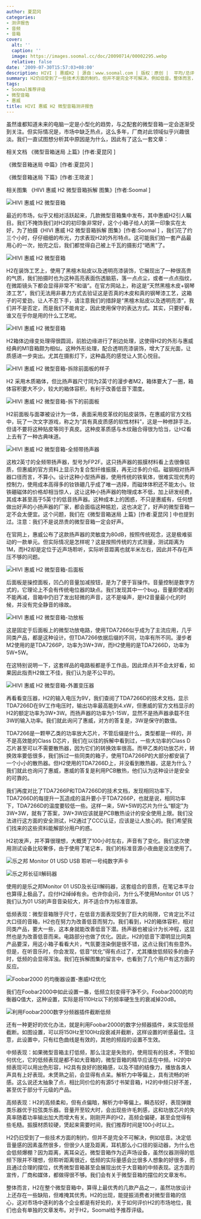 ```yaml
---
author: 夏昆冈
categories:
- 测评报告
- 音频
- 音箱
cover:
  alt: ''
  caption: ''
  image: https://images.soomal.cc/doc/20090714/00002295.webp
  relative: false
date: '2009-07-30T15:57:03+08:00'
description: HIVI | 惠威H2 | 源自：www.soomal.com | 版权：原创 |  平均/总评分：09.27/408
summary: H2仍旧受到了一些技术方面的制约，但并不是完全不可解决，例如低音。整体而言，H2在整个微型音箱中，算得上最优秀的几款产品之一，虽然功放设计上还存在一些缺陷，但难掩其优秀。H2的出现，能提振消费者对微型音箱的信心，这对市场中逐利的各个企业都是有好处的
tags:
- Soomal推荐评级
- 微型音箱
- 惠威
title: HIVI 惠威 H2 微型音箱测评报告
---
```


虽然谁都知道未来的电脑一定是小型化的趋势，与之配套的微型音箱一定会逐渐受到关注。但实际情况是，市场中缺乏热点，这么多年，厂商对此领域似乎兴趣很淡。我们一直试图想分析其中原因是为什么，因此有了这么一套文章：



相关文档
《微型音箱迷局 上篇》[作者:夏昆冈 ]

《微型音箱迷局 中篇》[作者:夏昆冈 ]

《微型音箱迷局 下篇》[作者:王晓波 ]



相关图集
《HIVI 惠威 H2 微型音箱拆解 图集》[作者:Soomal ]



![HIVI 惠威 H2 微型音箱](https://images.soomal.cc/doc/20090714/00002290.webp)



最近的市场，似乎又相对活跃起来，几款微型音箱集中发布，其中惠威H2引人瞩目。我们不掩饰我们对H2的初印象非常好，这个小箱子给人的第一印象实在太好，为了拍摄《HIVI 惠威 H2 微型音箱拆解 图集》[作者:Soomal ]
，我们花了约三个小时，仔仔细细的布光，力求表现H2的外形特点。这可能我们拍一套产品最用心的一次，拍完之后，我们都觉得自己被上千瓦的摄影灯“晒黑”了。



![HIVI 惠威 H2 微型音箱](https://images.soomal.cc/doc/20090714/00002295.webp)



H2在装饰工艺上，使用了黑檀木贴皮以及透明亮漆装饰，它展现出了一种很高贵的气质，我们拍摄时也为这种高亮表面伤透脑筋，落一点点尘，或者一点点指纹，在微距镜头下都会显得非常不“和谐”。在官方网站上，称这是“天然黑檀木皮+钢琴漆工艺”，我们无法用非暴力方式去验证这是否真的木皮和真的钢琴漆工艺，这箱子的可爱劲，让人不忍下手，请注意我们的措辞是“黑檀木贴皮以及透明亮漆”，我们并不是否定，而是我们不能肯定，因此使用保守的表达方式。其实，只要好看，谁又在乎你是用的什么工艺呢。



![HIVI 惠威 H2 微型音箱](https://images.soomal.cc/doc/20090714/00002291.webp)



H2箱体边缘变处理得很圆润，前脸边缘进行了削边处理，这使得H2的外形与惠威经典的M1音箱颇为相似。这种外形处理，配合透明亮漆装饰，增大了反光面，让质感进一步突出。尤其在摄影灯下，这种晶亮的感觉让人赏心悦目。



![HIVI 惠威 H2 微型音箱-拆除前面板的样子](https://images.soomal.cc/doc/20090714/00002298.webp)



H2 采用木质箱体，但比扬声器尺寸同为2英寸的漫步者M2，箱体要大了一圈，箱体容积要大不少，较大的箱体容积，有利于改善低音下潜度。



![HIVI 惠威 H2 微型音箱-拆下的前面板](https://images.soomal.cc/doc/20090714/00002297.webp)



H2前面板与面罩被设计为一体，表面采用皮革纹的贴皮装饰，在惠威的官方文档中，玩了一次文字游戏，称之为“具有真皮质感的软性材料”，这是一种修辞手法，但请不要将这种贴皮等同于真皮。这种皮革质感与木纹融合得很为恰当，让H2看上去有了一种古典味道。



![HIVI 惠威 H2 微型音箱-全频带扬声器](https://images.soomal.cc/doc/20090714/00002304.webp)



这枚2英寸的全频带扬声器，型号为FP2F。这只扬声器的振膜材料看上去很像铝质，但惠威的官方资料上显示为复合型纤维振膜，再无过多的介绍。磁钢相对扬声器口径而言，不算小。设计这种小型扬声器，使用传统的铁氧体，很难实现优秀的控制力，使用成本高得多的钕铁硼几乎成了唯一选择，而磁体体积还不能太小。钕铁硼磁体的价格却相当惊人，这让这种小扬声器的物理成本不低，加上研发经费，其成本甚至高于5英寸的低音扬声器。这种成本上的困惑，不只是惠威有，任何想做出好声的小扬声器的厂家，都会面临这种尴尬，这也决定了，好声的微型音箱一定不会太便宜。这个问题，我们在《微型音箱迷局 上篇》[作者:夏昆冈 ]
中也提到过。注意：我们不是说昂贵的微型音箱一定会好声。



在官网上，惠威公布了这款扬声器的灵敏度为80dB，按照传统观念，这是极难驱动的一款单元。但实际情况是怎样呢？这是按照传统的方式测量，测试距离为1M，而H2却是定位于近声场聆听，实际听音距离也就半米左右，因此并不存在声压不够的问题。



![HIVI 惠威 H2 微型音箱-后面板](https://images.soomal.cc/doc/20090714/00002300.webp)



后面板是操控面板，凹凸的音量加减按钮，是为了便于盲操作。音量控制是数字方式的，它理论上不会有传统电位器的缺点。我们发现其中一个bug，音量即使减到不能再减，音箱中仍旧了发出轻微的声音，这不是噪声，是H2音量最小化的时候，并没有完全静音的缘故。



![HIVI 惠威 H2 微型音箱-功放板](https://images.soomal.cc/doc/20090714/00002302.webp)



这是固定于后面板上的微型功放电路，使用TDA7266似乎成为了主流应用，几乎同类产品，都是这种设计。但TDA7266依据后缀的不同，功率有所不同。漫步者M2使用的是TDA7266P，功率为3W+3W，而H2使用的是TDA7266D，功率为5W+5W。



在这特别说明一下，这套样品的电路板都是手工作品，因此焊点并不会太好看，如果因此指责H2做工不佳，我们认为是不公平的。



![HIVI 惠威 H2 微型音箱-外置变压器](https://images.soomal.cc/doc/20090714/00002305.webp)



再看看变压器，H2的输入电压为9V，我们查阅了TDA7266D的技术文档，显示TDA7266D在9V工作电压时，输出功率最高能到4.xW，但惠威的官方文档显示的H2的额定功率为3W+3W。而扬声器的功率为1-15W，显然不是扬声器承载不住3W的输入功率。我们就此询问了惠威，对方的答复是，3W是保守的数值。



TDA7266是一颗甲乙类的功率放大芯片，不管后缀是什么，类型都是一样的，并不是高效能的Class D芯片，我们在以往的拆解中看到过，一些大功率的Class D芯片甚至可以不需要散热器，因为它们的转换效率很高。而甲乙类的功放芯片，转换效率要低很多，我们拆过一些同类的箱子，使用TDA7266P的大部分都安装了一个小小的散热器。但H2使用的TDA7266D上，并没看到散热器，这是为什么？我们就此也询问了惠威，惠威的答复是利用PCB散热，他们认为这种设计是安全的可靠的。



我们再度对比了TDA7266P和TDA7266D的技术文档，发现相同功率下，TDA7266D的每提升一瓦造成的温升要小于TDA7266P，也就是说，相同功率下，TDA7266D的温度要较低一些。这样一来，5W+5W的芯片为什么“额定”为3W+3W，就有了答案，3W+3W应该就是PCB散热设计的安全使用上限。我们没法进行这方面的安全测试，H2通过了CCC认证，应该是让人放心的。我们希望我们找来的这些资料能解部分用户的惑。



H2初发声，并不算很理想，大概煲了100小时左右，声音有了变化。我们这次使用测试设备比较奢侈，由于使用了笔记本，我们的标准音源小夜曲是没法使用了。



![乐之邦 Monitor 01 USD USB 聆听一号纯数字声卡](https://images.soomal.cc/doc/20090704/00002220.webp)



![乐之邦长征II解码器](https://images.soomal.cc/doc/20090418/00001349.webp)



使用的是乐之邦Monitor 01 USD及长征II解码器，这套组合的音质，在笔记本平台也算得上极品了。应付H2绰绰有余。也许你会问，为什么不使用Monitor 01 US？我们认为01 US的声音音染较大，并不适合作为标准音源。



低频表现：微型音箱限于尺寸，在低音方面表现受到了巨大的局限，它肯定比不过大口径的音箱，H2也在努力为改善低音而努力。我们看到，H2的箱体容积，相对同类产品，要大一些，这本身就能改善低音下潜。扬声器也被设计为长冲程，这显然也是为改善低音而来。电路部分也做了优化。因此，H2的低音下潜明显比同类产品要深，用这小箱子看看大片，气氛要渲染倒是很不错，这点让我们有些意外。但是，在听音乐时，你会发现，低音“优化”得有点过了，尤其播放低频较多的曲子时，低频的会显得浑浊。我们在拆解图集的留言中，也看到了几个用户有这方面的反应。



![Foobar2000 的均衡器设置-惠威H2优化](https://images.soomal.cc/doc/20090730/00002472.webp)



我们在Foobar2000中如此设置一番，低频立刻变得干净不少。Foobar2000的均衡器Q值大，这种设置，实际是将110Hz以下的频率硬生生的衰减掉20dB。



![利用Foobar2000数字分频器插件截断低频](https://images.soomal.cc/doc/20090730/00002473.webp)



还有一种更好的优化办法，就是利用Foobar2000的数字分频器插件，来实现低频截断。如图设置，可以将150Hz至100Hz段衰减并截断，这样设置的听感最佳。注意，此设置中，只有红色曲线是有效的，其他的频段的设置不生效。



中频表现：如果微型音箱主打低频，那么注定是失败的，使用现有的技术，不管如何优化，它的低频表现是都不如大音箱的，微型音箱的精华应该在中频。H2的中频表现可以用出色形容，H2具有良好的脱箱感，以及不错的结像力，播放各类人声具有上好表现。未煲熟之前，会显得有点呆。解析力中等偏上，具有流畅的听感。这么说还太抽象了点，相比同价位的有源5寸书架音箱，H2的中频只好不差，甚至优于部分千元级的产品。



高频表现：H2的高频柔和，但有点偏暗，解析力中等偏上。瞬态较好，表现弹拨类乐器优于拉弦类乐器。音量开至较大时，会出现些许毛刺感，这和功放芯片的失真率随着功率输出加大而增大有关。刚刚开声的H2，高频会偏硬，甚至会觉得有些毛糙。振膜材质较硬，煲起来需要时间，我们推荐时间是100小时以上。



H2仍旧受到了一些技术方面的制约，但并不是完全不可解决，例如低音。决定低音量感的因素虽然很多，但很少人提及距离，耳机那么小口径的驱动器，为什么也会低频爆棚？因为距离，离耳朵近。微型音箱作为近声场设备，虽然仪器测得的低频下限并不理想，但聆听距离很近，低频的实际量感会比很多人想象的好很多，而且通过合理的摆位，优秀微型音箱甚至会展现出优于大音箱的中频表现。这方面的宣传，厂商和媒体，都做得很不够。我们会有关于微型音箱的摆位的文章发布。



整体而言，H2在整个微型音箱中，算得上最优秀的几款产品之一，虽然功放设计上还存在一些缺陷，但难掩其优秀。H2的出现，能提振消费者对微型音箱的信心，这对市场中逐利的各个企业都是有好处的，关于如何评价H2的市场地位，我们也会有单独的文章发布。对于H2，Soomal给予推荐评级。